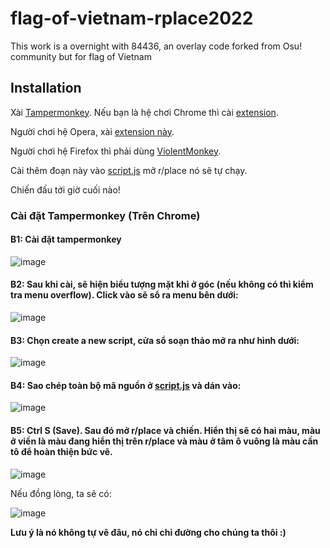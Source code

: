 # flag-of-vietnam-rplace2022
This work is a overnight with 84436, an overlay code forked from Osu! community but for flag of Vietnam


## Installation

Xài [Tampermonkey](https://www.tampermonkey.net/). Nếu bạn là hệ chơi Chrome thì cài [extension](https://chrome.google.com/webstore/detail/tampermonkey/dhdgffkkebhmkfjojejmpbldmpobfkfo?hl=en).

Người chơi hệ Opera, xài [extension này](https://addons.opera.com/en/extensions/details/tampermonkey-beta/).

Người chơi hệ Firefox thì phải dùng [ViolentMonkey](https://addons.mozilla.org/en-US/firefox/addon/violentmonkey/).

Cài thêm đoạn này vào [script.js](https://github.com/t3bol90/flag-of-vietnam-rplace2022/blob/main/overlay.js) mở r/place nó sẽ tự chạy.

Chiến đấu tới giờ cuối nào!

### Cài đặt Tampermonkey (Trên Chrome)

#### B1: Cài đặt tampermonkey
![image](https://user-images.githubusercontent.com/43676770/161439688-699a5ae9-082a-4187-8ec9-7e92a7d78e4c.png)

#### B2: Sau khi cài, sẽ hiện biểu tượng mặt khỉ ở góc (nếu không có thì kiểm tra menu overflow). Click vào sẽ sổ ra menu bên dưới:
![image](https://user-images.githubusercontent.com/43676770/161439713-5e0f5f45-74ee-407f-be5f-76ba54bafc73.png)

#### B3: Chọn create a new script, cửa sổ soạn thảo mở ra như hình dưới:
![image](https://user-images.githubusercontent.com/43676770/161439759-c1e10cf8-51f1-4981-b7f4-4e7921db9334.png)

#### B4: Sao chép toàn bộ mã nguồn ở [script.js](https://raw.githubusercontent.com/t3bol90/flag-of-vietnam-rplace2022/main/overlay.js) và dán vào:
![image](https://user-images.githubusercontent.com/43676770/161439816-ecfb2275-06c9-49e9-b514-9f9bea89c99f.png)

#### B5: Ctrl S (Save). Sau đó mở r/place và chiến. Hiển thị sẽ có hai màu, màu ở viền là màu đang hiển thị trên r/place và màu ở tâm ô vuông là màu cần tô để hoàn thiện bức vẽ.

![image](https://user-images.githubusercontent.com/43676770/161439854-bf1cb705-0ab8-4d28-a521-16be7dfa677d.png)

Nếu đồng lòng, ta sẽ có:

![image](https://user-images.githubusercontent.com/43676770/161439911-1a992a73-ce6c-4bfc-bd1e-719d3282230c.png)

**Lưu ý là nó không tự vẽ đâu, nó chỉ chỉ đường cho chúng ta thôi :)**
